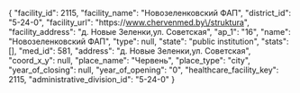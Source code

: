 {
    "facility_id": 2115,
    "facility_name": "Новозеленковский ФАП",
    "district_id": "5-24-0",
    "facility_url": "https:\/\/www.chervenmed.by\/struktura",
    "facility_address": "д. Новые Зеленки,ул. Советская",
    "ap_1": "16",
    "name": "Новозеленковский ФАП",
    "type": null,
    "state": "public institution",
    "stats": [],
    "med_id": 581,
    "address": "д. Новые Зеленки,ул. Советская",
    "coord_x_y": null,
    "place_name": "Червень",
    "place_type": "city",
    "year_of_closing": null,
    "year_of_opening": "0",
    "healthcare_facility_key": 2115,
    "administrative_division_id": "5-24-0"
}